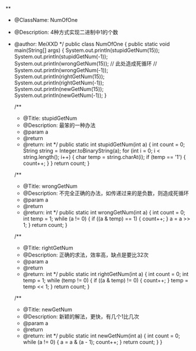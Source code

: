 **
 * @ClassName: NumOfOne
 * @Description: 4种方式实现二进制中1的个数
 * @author: MeiXXD
 */
public class NumOfOne {
	public static void main(String[] args) {
		System.out.println(stupidGetNum(15));
		System.out.println(stupidGetNum(-1));
		System.out.println(wrongGetNum(15));
		// 此处造成死循环
		// System.out.println(wrongGetNum(-1));
		System.out.println(rightGetNum(15));
		System.out.println(rightGetNum(-1));
		System.out.println(newGetNum(15));
		System.out.println(newGetNum(-1));
	}

	/**
	 * @Title: stupidGetNum
	 * @Description: 最笨的一种办法
	 * @param a
	 * @return
	 * @return: int
	 */
	public static int stupidGetNum(int a) {
		int count = 0;
		String string = Integer.toBinaryString(a);
		for (int i = 0; i < string.length(); i++) {
			char temp = string.charAt(i);
			if (temp == '1') {
				count++;
			}
		}
		return count;
	}

	/**
	 * @Title: wrongGetNum
	 * @Description: 不完全正确的办法，如传递过来的是负数，则造成死循环
	 * @param a
	 * @return
	 * @return: int
	 */
	public static int wrongGetNum(int a) {
		int count = 0;
		int temp = 1;
		while (a != 0) {
			if ((a & temp) == 1) {
				count++;
			}
			a = a >> 1;
		}
		return count;
	}

	/**
	 * @Title: rightGetNum
	 * @Description: 正确的求法，效率高，缺点是要比32次
	 * @param a
	 * @return
	 * @return: int
	 */
	public static int rightGetNum(int a) {
		int count = 0;
		int temp = 1;
		while (temp != 0) {
			if ((a & temp) != 0) {
				count++;
			}
			temp = temp << 1;
		}
		return count;
	}

	/**
	 * @Title: newGetNum
	 * @Description: 新颖的解法，更快，有几个1比几次
	 * @param a
	 * @return
	 * @return: int
	 */
	public static int newGetNum(int a) {
		int count = 0;
		while (a != 0) {
			a = a & (a - 1);
			count++;
		}
		return count;
	}
}
